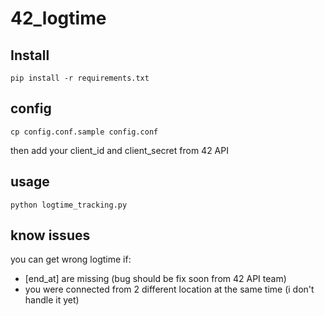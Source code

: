 # 42_logtime

## Install
```
pip install -r requirements.txt
```
## config
```
cp config.conf.sample config.conf
```
then add your client_id and client_secret from 42 API
## usage
```
python logtime_tracking.py
```
## know issues
you can get wrong logtime if:
- [end_at] are missing (bug should be fix soon from 42 API team)
- you were connected from 2 different location at the same time (i don't handle it yet)
